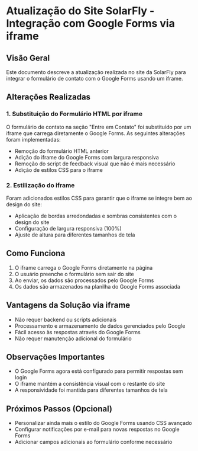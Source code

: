 # Atualização do Site SolarFly - Integração com Google Forms via iframe

## Visão Geral
Este documento descreve a atualização realizada no site da SolarFly para integrar o formulário de contato com o Google Forms usando um iframe.

## Alterações Realizadas

### 1. Substituição do Formulário HTML por iframe
O formulário de contato na seção "Entre em Contato" foi substituído por um iframe que carrega diretamente o Google Forms. As seguintes alterações foram implementadas:

- Remoção do formulário HTML anterior
- Adição do iframe do Google Forms com largura responsiva
- Remoção do script de feedback visual que não é mais necessário
- Adição de estilos CSS para o iframe

### 2. Estilização do iframe
Foram adicionados estilos CSS para garantir que o iframe se integre bem ao design do site:

- Aplicação de bordas arredondadas e sombras consistentes com o design do site
- Configuração de largura responsiva (100%)
- Ajuste de altura para diferentes tamanhos de tela

## Como Funciona
1. O iframe carrega o Google Forms diretamente na página
2. O usuário preenche o formulário sem sair do site
3. Ao enviar, os dados são processados pelo Google Forms
4. Os dados são armazenados na planilha do Google Forms associada

## Vantagens da Solução via iframe
- Não requer backend ou scripts adicionais
- Processamento e armazenamento de dados gerenciados pelo Google
- Fácil acesso às respostas através do Google Forms
- Não requer manutenção adicional do formulário

## Observações Importantes
- O Google Forms agora está configurado para permitir respostas sem login
- O iframe mantém a consistência visual com o restante do site
- A responsividade foi mantida para diferentes tamanhos de tela

## Próximos Passos (Opcional)
- Personalizar ainda mais o estilo do Google Forms usando CSS avançado
- Configurar notificações por e-mail para novas respostas no Google Forms
- Adicionar campos adicionais ao formulário conforme necessário

